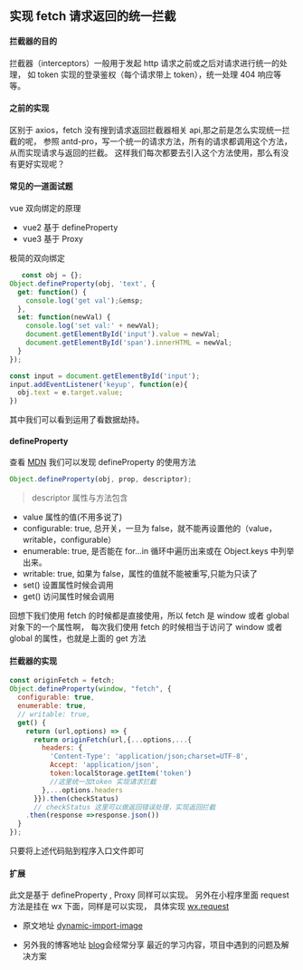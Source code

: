 ## 实现 fetch 请求返回的统一拦截

#### 拦截器的目的

拦截器（interceptors）一般用于发起 http 请求之前或之后对请求进行统一的处理，
如 token 实现的登录鉴权（每个请求带上 token），统一处理 404 响应等等。

#### 之前的实现

区别于 axios，fetch 没有搜到请求返回拦截器相关 api,那之前是怎么实现统一拦截的呢，
参照 antd-pro，写一个统一的请求方法，所有的请求都调用这个方法，从而实现请求与返回的拦截。
这样我们每次都要去引入这个方法使用，那么有没有更好实现呢？

#### 常见的一道面试题

vue 双向绑定的原理

- vue2 基于 defineProperty
- vue3 基于 Proxy

极简的双向绑定

```js
   const obj = {};
Object.defineProperty(obj, 'text', {
  get: function() {
    console.log('get val');&emsp;
  },
  set: function(newVal) {
    console.log('set val:' + newVal);
    document.getElementById('input').value = newVal;
    document.getElementById('span').innerHTML = newVal;
  }
});

const input = document.getElementById('input');
input.addEventListener('keyup', function(e){
  obj.text = e.target.value;
})

```

其中我们可以看到运用了看数据劫持。

#### defineProperty

查看 [MDN](https://developer.mozilla.org/en-US/docs/Web/JavaScript/Reference/Global_Objects/Object/defineProperty#Syntax)
我们可以发现 defineProperty 的使用方法

```js
Object.defineProperty(obj, prop, descriptor);
```

> descriptor 属性与方法包含

- value
  属性的值(不用多说了)
- configurable: true,
  总开关，一旦为 false，就不能再设置他的（value，writable，configurable）
- enumerable: true,
  是否能在 for...in 循环中遍历出来或在 Object.keys 中列举出来。
- writable: true,
  如果为 false，属性的值就不能被重写,只能为只读了
- set()
  设置属性时候会调用
- get()
  访问属性时候会调用
> 
  回想下我们使用 fetch 的时候都是直接使用，所以 fetch 是 window 或者 global 对象下的一个属性啊，
  每次我们使用 fetch 的时候相当于访问了 window 或者 global 的属性，也就是上面的 get 方法
> 

#### 拦截器的实现

```js
const originFetch = fetch;
Object.defineProperty(window, "fetch", {
  configurable: true,
  enumerable: true,
  // writable: true,
  get() {
    return (url,options) => {
      return originFetch(url,{...options,...{
        headers: {
          'Content-Type': 'application/json;charset=UTF-8',
          Accept: 'application/json',
          token:localStorage.getItem('token') 
          //这里统一加token 实现请求拦截
        },...options.headers
      }}).then(checkStatus) 
      // checkStatus 这里可以做返回错误处理，实现返回拦截
    .then(response =>response.json())
  }
});
```
只要将上述代码贴到程序入口文件即可

#### 扩展
此文是基于 defineProperty , Proxy 同样可以实现。
另外在小程序里面 request 方法是挂在 wx 下面，同样是可以实现，
具体实现 [wx.request](https://github.com/liubin915249126/javascript/blob/master/interview/defineProperty.md)

- 原文地址 [dynamic-import-image](https://github.com/liubin915249126/javascript/blob/master/webpack/dynamic-import-image.md)

- 另外我的博客地址 [blog](https://github.com/liubin915249126/javascript)会经常分享 最近的学习内容，项目中遇到的问题及解决方案